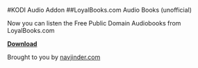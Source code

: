 #KODI Audio Addon
##LoyalBooks.com Audio Books (unofficial)

Now you can listen the Free Public Domain Audiobooks from LoyalBooks.com

**[Download](https://drive.google.com/file/d/0B9vKOV__QlbyZl9paG14M0R6cmc/view?usp=sharing)**


Brought to you by [navjinder.com](http://www.navjinder.com)

